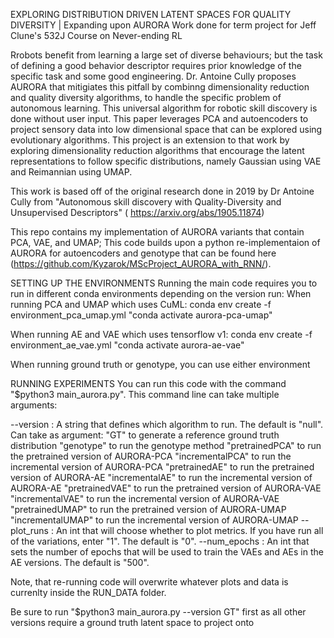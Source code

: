 EXPLORING DISTRIBUTION DRIVEN LATENT SPACES FOR QUALITY DIVERSITY | Expanding upon AURORA
Work done for term project for Jeff Clune's 532J Course on Never-ending RL

Rrobots benefit from learning a large set of diverse behaviours; but the task of defining a good behavior descriptor requires prior knowledge of the specific task and some good engineering. Dr. Antoine Cully proposes AURORA that mitigiates this pitfall by combinng dimensionality reduction and quality diversity algorithms, to handle the specific problem of autonomous learning. This universal algorithm for robotic skill discovery is done without user input. This paper leverages PCA and autoencoders to project sensory data into low dimensional space that can be explored using evolutionary algorithms. This project is an extension to that work by exploring dimensionality reduction algorithms  that encourage the latent representations to follow specific distributions, namely Gaussian using VAE and Reimannian using UMAP.


This work is based off of the original research done in 2019 by Dr Antoine Cully from "Autonomous skill discovery with Quality-Diversity and Unsupervised Descriptors" ( https://arxiv.org/abs/1905.11874)

This repo contains my implementation of AURORA variants that contain PCA, VAE, and UMAP; This code builds upon a python re-implementaion of AURORA for autoencoders and genotype that can be found here (https://github.com/Kyzarok/MScProject_AURORA_with_RNN/).


SETTING UP THE ENVIRONMENTS
Running the main code requires you to run in different conda environments depending on the version run:
  When running PCA and UMAP which uses CuML:  conda env create -f environment_pca_umap.yml 
  "conda activate aurora-pca-umap"
  
  When running AE and VAE which uses tensorflow v1:  conda env create -f environment_ae_vae.yml 
  "conda activate aurora-ae-vae"
  
  When running ground truth or genotype, you can use either environment
  

RUNNING EXPERIMENTS
You can run this code with the command "$python3 main_aurora.py". This command line can take multiple arguments:

--version : A string that defines which algorithm to run. The default is "null". Can take as argument:
"GT" to generate a reference ground truth distribution
"genotype" to run the genotype method
"pretrainedPCA" to run the pretrained version of AURORA-PCA
"incrementalPCA" to run the incremental version of AURORA-PCA
"pretrainedAE" to run the pretrained version of AURORA-AE
"incrementalAE" to run the incremental version of AURORA-AE
"pretrainedVAE" to run the pretrained version of AURORA-VAE
"incrementalVAE" to run the incremental version of AURORA-VAE
"pretrainedUMAP" to run the pretrained version of AURORA-UMAP
"incrementalUMAP" to run the incremental version of AURORA-UMAP
--plot_runs : An int that will choose whether to plot metrics. If you have run all of the variations, enter "1". The default is "0".
--num_epochs : An int that sets the number of epochs that will be used to train the VAEs and AEs in the AE versions. The default is "500".

Note, that re-running code will overwrite whatever plots and data is currenlty inside the RUN_DATA folder.

Be sure to run "$python3 main_aurora.py --version GT" first as all other versions require a ground truth latent space to project onto
